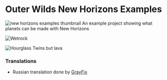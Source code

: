 # Outer Wilds New Horizons Examples
![new horizons examples thumbnail](https://user-images.githubusercontent.com/22628069/146660191-9fd100a9-2d48-4cba-92b4-e0ef5fd7437f.png)
An example project showing what planets can be made with New Horizons

![Wetrock](https://user-images.githubusercontent.com/22628069/152668735-cb67b21e-c408-4f7c-a2e4-3fa432fc8833.png)

![Hourglass Twins but lava](https://user-images.githubusercontent.com/22628069/152668751-79b4d334-4171-4997-b6d1-fb668ac4d995.png)

### Translations
- Russian translation done by [GrayFix](https://github.com/GrayFix)
